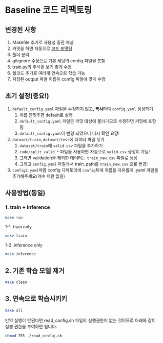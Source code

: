 # Baseline 코드 리팩토링

## 변경된 사항

1. Makefile 추가로 사용성 증진 예상
2. 커밋을 하면 자동으로 [코드 포맷팅](https://www.notion.so/7664352c799249dfa17e7558e6aa2eb7?pvs=21)
3. 폴더 분리
4. gitignore 수정으로 기본 세팅의 config 파일을 포함
5. train.py의 주석을 보기 좋게 수정
6. 쉘코드 추가로 여러개 연속으로 학습 가능
7. 저장된 output 파일 이름이 config 파일에 맞게 수정

## 초기 설정(중요!)

1. `default_config.yaml` 파일을 수정하지 않고, **복사**하여 `config.yaml` 생성하기
    1. 이름 안맞추면 default로 실행
    2. `default_config.yaml` 파일은 커밋 대상에 올라가므로 수정하면 커밋에 포함됨
    3. `default_config.yaml`이 변경 되었으니 다시 확인 요망!
2. `dataset/train`, `dataset/test`에 데이터 파일 넣기
   1. `dataset/train`에 `valid.csv` 파일을 추가하기
   2. `code/split_valid_*` 파일을 사용하면 자동으로 `valid.csv` 생성이 가능!
   3. 그러면 validation을 제외한 데이터는 `train_new.csv` 파일로 생성
   4. 그리고 `config.yaml` 파일에서 train_path를 `train_new.csv` 으로 변경!
4. `config2.yaml`처럼 config 디렉토리에 `config`뒤에 이름을 자유롭게 .yaml 파일을 추가해주세요(개수 제한 없음)

## 사용방법(동일)

### 1. train + inference

```bash
make run
```

1-1. train only

```bash
make train
```

1-2. inference only

```bash
make inference
```

## 2. 기존 학습 모델 제거

```bash
make clean
```

## 3. 연속으로 학습시키키
```bash
make all
```

만약 실행이 안된다면 read_config.sh 파일의 실행권한이 없는 것이므로 아래와 같이 실행 권한을 부여하면 됩니다.
```bash
chmod 755 ./read_config.sh
```
